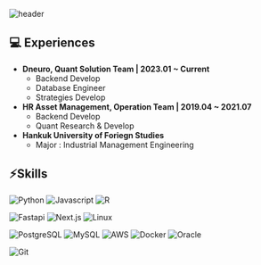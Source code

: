![header](https://capsule-render.vercel.app/api?type=waving&color=98FB98&section=header&height=130&text=👋%20Welcome%20to%20JongHyun's%20Github%20Page&fontSize=30&animation=fadeIn)

## 💻 Experiences
  - <strong>Dneuro, Quant Solution Team | 2023.01 ~ Current</strong>
    - Backend Develop
    - Database Engineer
    - Strategies Develop
  - <strong>HR Asset Management, Operation Team | 2019.04 ~ 2021.07</strong>
    - Backend Develop
    - Quant Research & Develop
  - <strong>Hankuk University of Foriegn Studies</strong>
    - Major : Industrial Management Engineering



      
## ⚡Skills

![Python](http://img.shields.io/badge/-Python-3566ab?style=flat&logo=Python&logoColor=white)
![Javascript](http://img.shields.io/badge/-Javascript-f7df1e?style=flat&logo=Javascript&logoColor=white)
![R](http://img.shields.io/badge/-R-276c3?style=flat&logo=R&logoColor=white)

![Fastapi](http://img.shields.io/badge/-FastAPI-009688?style=flat&logo=FastAPI&logoColor=white)
![Next.js](http://img.shields.io/badge/-Next.js-000000?style=flat&logo=Next.js&logoColor=white)
![Linux](http://img.shields.io/badge/-Linux-fcc624?style=flat&logo=Linux&logoColor=white)

![PostgreSQL](http://img.shields.io/badge/-PostgreSQL-4169e1?style=flat&logo=PostgreSQL&logoColor=white)
![MySQL](http://img.shields.io/badge/-MySQL-4479a1?style=flat&logo=MySQL&logoColor=white)
![AWS](http://img.shields.io/badge/-AWS-232f3e?style=flat&logo=amazonwebservices&logoColor=white)
![Docker](http://img.shields.io/badge/-Docker-2496ed?style=flat&logo=Docker&logoColor=white)
![Oracle](http://img.shields.io/badge/-Oracle-f80000?style=flat&logo=Oracle&logoColor=white)

![Git](http://img.shields.io/badge/-Git-f05032?style=flat&logo=Git&logoColor=white)



<!--
**JJongAchii/JJongAchii** is a ✨ _special_ ✨ repository because its `README.md` (this file) appears on your GitHub profile.

Here are some ideas to get you started:

- 🔭 I’m currently working on ...
- 🌱 I’m currently learning ...
- 👯 I’m looking to collaborate on ...
- 🤔 I’m looking for help with ...
- 💬 Ask me about ...
- 📫 How to reach me: ...
- 😄 Pronouns: ...
- ⚡ Fun fact: ...
-->
